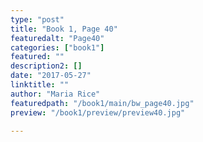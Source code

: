 ```yaml
---
type: "post"
title: "Book 1, Page 40"
featuredalt: "Page40"
categories: ["book1"]
featured: ""
description2: []
date: "2017-05-27"
linktitle: ""
author: "Maria Rice"
featuredpath: "/book1/main/bw_page40.jpg"
preview: "/book1/preview/preview40.jpg"

---
```

